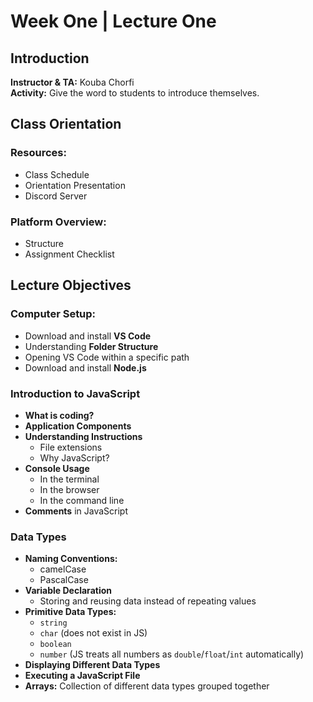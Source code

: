 # Week One | Lecture One

## Introduction
**Instructor & TA:** Kouba Chorfi  
**Activity:** Give the word to students to introduce themselves.


## Class Orientation

### Resources:
- Class Schedule
- Orientation Presentation
- Discord Server

### Platform Overview:
- Structure
- Assignment Checklist


## Lecture Objectives

### Computer Setup:
- Download and install **VS Code**
- Understanding **Folder Structure**
- Opening VS Code within a specific path
- Download and install **Node.js**

### Introduction to JavaScript
- **What is coding?**
- **Application Components**
- **Understanding Instructions**
  - File extensions
  - Why JavaScript?
- **Console Usage**
  - In the terminal
  - In the browser
  - In the command line
- **Comments** in JavaScript

### Data Types
- **Naming Conventions:**
  - camelCase
  - PascalCase
- **Variable Declaration**
  - Storing and reusing data instead of repeating values
- **Primitive Data Types:**
  - `string`
  - `char` (does not exist in JS)
  - `boolean`
  - `number` (JS treats all numbers as `double`/`float`/`int` automatically)
- **Displaying Different Data Types**
- **Executing a JavaScript File**
- **Arrays:** Collection of different data types grouped together

